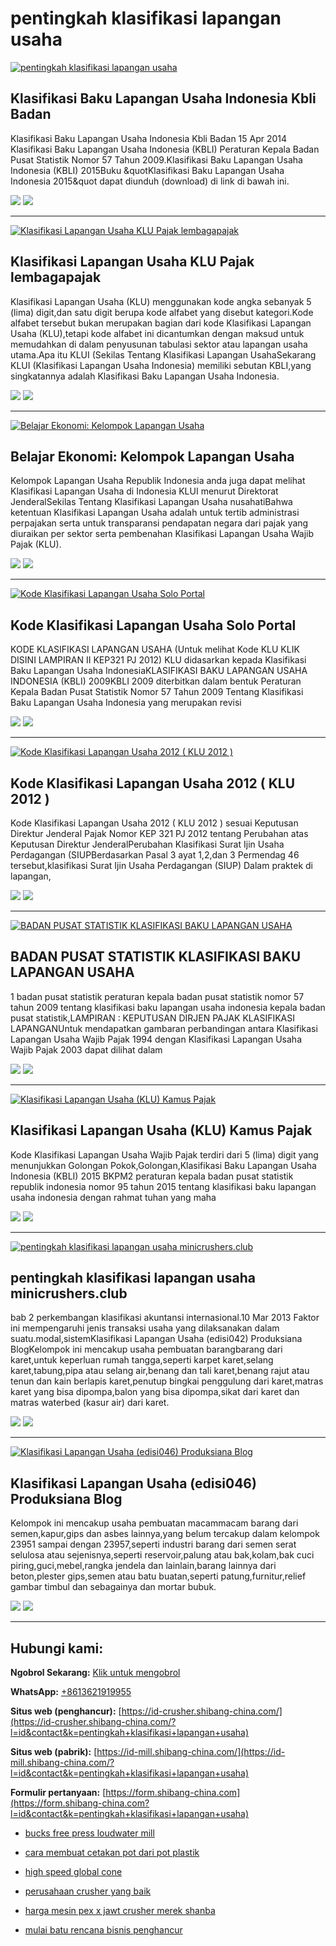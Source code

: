 # pentingkah klasifikasi lapangan usaha

<a href="https://swt.shibang-china.com/?l=id&img&k=pentingkah+klasifikasi+lapangan+usaha" target="_blank">![pentingkah klasifikasi lapangan usaha](http://static.shibang-china.com/all-800x300/492.jpg)</a>

## Klasifikasi Baku Lapangan Usaha Indonesia Kbli Badan
Klasifikasi Baku Lapangan Usaha Indonesia Kbli Badan 15 Apr 2014 Klasifikasi Baku Lapangan Usaha Indonesia (KBLI) Peraturan Kepala Badan Pusat Statistik Nomor 57 Tahun 2009.Klasifikasi Baku Lapangan Usaha Indonesia (KBLI) 2015Buku &quotKlasifikasi Baku Lapangan Usaha Indonesia 2015&quot dapat diunduh (download) di link di bawah ini.


<a href="https://whatsapp.shibangsoft.com/WhatsApp.php" target="_blank" title="WhatsApp">![](http://static.shibang-china.com/icon/whatsapp.png)</a> <a href="https://swt.shibang-china.com/?l=id&icon&k=pentingkah+klasifikasi+lapangan+usaha" target="_blank">![](http://static.shibang-china.com/icon/chat-id.png)</a>

---

<a href="https://swt.shibang-china.com/?l=id&img&k=pentingkah+klasifikasi+lapangan+usaha" target="_blank">![Klasifikasi Lapangan Usaha KLU Pajak lembagapajak](http://static.shibang-china.com/all-800x300/229.jpg)</a>

## Klasifikasi Lapangan Usaha KLU Pajak lembagapajak
Klasifikasi Lapangan Usaha (KLU) menggunakan kode angka sebanyak 5 (lima) digit,dan satu digit berupa kode alfabet yang disebut kategori.Kode alfabet tersebut bukan merupakan bagian dari kode Klasifikasi Lapangan Usaha (KLU),tetapi kode alfabet ini dicantumkan dengan maksud untuk memudahkan di dalam penyusunan tabulasi sektor atau lapangan usaha utama.Apa itu KLUI (Sekilas Tentang Klasifikasi Lapangan UsahaSekarang KLUI (Klasifikasi Lapangan Usaha Indonesia) memiliki sebutan KBLI,yang singkatannya adalah Klasifikasi Baku Lapangan Usaha Indonesia.


<a href="https://whatsapp.shibangsoft.com/WhatsApp.php" target="_blank" title="WhatsApp">![](http://static.shibang-china.com/icon/whatsapp.png)</a> <a href="https://swt.shibang-china.com/?l=id&icon&k=pentingkah+klasifikasi+lapangan+usaha" target="_blank">![](http://static.shibang-china.com/icon/chat-id.png)</a>

---

<a href="https://swt.shibang-china.com/?l=id&img&k=pentingkah+klasifikasi+lapangan+usaha" target="_blank">![Belajar Ekonomi: Kelompok Lapangan Usaha](http://static.shibang-china.com/all-800x300/1136.jpg)</a>

## Belajar Ekonomi: Kelompok Lapangan Usaha
Kelompok Lapangan Usaha Republik Indonesia anda juga dapat melihat Klasifikasi Lapangan Usaha di Indonesia KLUI menurut Direktorat JenderalSekilas Tentang Klasifikasi Lapangan Usaha nusahatiBahwa ketentuan Klasifikasi Lapangan Usaha adalah untuk tertib administrasi perpajakan serta untuk transparansi pendapatan negara dari pajak yang diuraikan per sektor serta pembenahan Klasifikasi Lapangan Usaha Wajib Pajak (KLU).


<a href="https://whatsapp.shibangsoft.com/WhatsApp.php" target="_blank" title="WhatsApp">![](http://static.shibang-china.com/icon/whatsapp.png)</a> <a href="https://swt.shibang-china.com/?l=id&icon&k=pentingkah+klasifikasi+lapangan+usaha" target="_blank">![](http://static.shibang-china.com/icon/chat-id.png)</a>

---

<a href="https://swt.shibang-china.com/?l=id&img&k=pentingkah+klasifikasi+lapangan+usaha" target="_blank">![Kode Klasifikasi Lapangan Usaha Solo Portal](http://static.shibang-china.com/all-800x300/211.jpg)</a>

## Kode Klasifikasi Lapangan Usaha Solo Portal
KODE KLASIFIKASI LAPANGAN USAHA (Untuk melihat Kode KLU KLIK DISINI LAMPIRAN II KEP321 PJ 2012) KLU didasarkan kepada Klasifikasi Baku Lapangan Usaha IndonesiaKLASIFIKASI BAKU LAPANGAN USAHA INDONESIA (KBLI) 2009KBLI 2009 diterbitkan dalam bentuk Peraturan Kepala Badan Pusat Statistik Nomor 57 Tahun 2009 Tentang Klasifikasi Baku Lapangan Usaha Indonesia yang merupakan revisi


<a href="https://whatsapp.shibangsoft.com/WhatsApp.php" target="_blank" title="WhatsApp">![](http://static.shibang-china.com/icon/whatsapp.png)</a> <a href="https://swt.shibang-china.com/?l=id&icon&k=pentingkah+klasifikasi+lapangan+usaha" target="_blank">![](http://static.shibang-china.com/icon/chat-id.png)</a>

---

<a href="https://swt.shibang-china.com/?l=id&img&k=pentingkah+klasifikasi+lapangan+usaha" target="_blank">![Kode Klasifikasi Lapangan Usaha 2012 ( KLU 2012 )](http://static.shibang-china.com/all-800x300/245.jpg)</a>

## Kode Klasifikasi Lapangan Usaha 2012 ( KLU 2012 )
Kode Klasifikasi Lapangan Usaha 2012 ( KLU 2012 ) sesuai Keputusan Direktur Jenderal Pajak Nomor KEP 321 PJ 2012 tentang Perubahan atas Keputusan Direktur JenderalPerubahan Klasifikasi Surat Ijin Usaha Perdagangan (SIUPBerdasarkan Pasal 3 ayat 1,2,dan 3 Permendag 46 tersebut,klasifikasi Surat Ijin Usaha Perdagangan (SIUP) Dalam praktek di lapangan,


<a href="https://whatsapp.shibangsoft.com/WhatsApp.php" target="_blank" title="WhatsApp">![](http://static.shibang-china.com/icon/whatsapp.png)</a> <a href="https://swt.shibang-china.com/?l=id&icon&k=pentingkah+klasifikasi+lapangan+usaha" target="_blank">![](http://static.shibang-china.com/icon/chat-id.png)</a>

---

<a href="https://swt.shibang-china.com/?l=id&img&k=pentingkah+klasifikasi+lapangan+usaha" target="_blank">![BADAN PUSAT STATISTIK KLASIFIKASI BAKU LAPANGAN USAHA](http://static.shibang-china.com/all-800x300/717.jpg)</a>

## BADAN PUSAT STATISTIK KLASIFIKASI BAKU LAPANGAN USAHA
1 badan pusat statistik peraturan kepala badan pusat statistik nomor 57 tahun 2009 tentang klasifikasi baku lapangan usaha indonesia kepala badan pusat statistik,LAMPIRAN : KEPUTUSAN DIRJEN PAJAK KLASIFIKASI LAPANGANUntuk mendapatkan gambaran perbandingan antara Klasifikasi Lapangan Usaha Wajib Pajak 1994 dengan Klasifikasi Lapangan Usaha Wajib Pajak 2003 dapat dilihat dalam


<a href="https://whatsapp.shibangsoft.com/WhatsApp.php" target="_blank" title="WhatsApp">![](http://static.shibang-china.com/icon/whatsapp.png)</a> <a href="https://swt.shibang-china.com/?l=id&icon&k=pentingkah+klasifikasi+lapangan+usaha" target="_blank">![](http://static.shibang-china.com/icon/chat-id.png)</a>

---

<a href="https://swt.shibang-china.com/?l=id&img&k=pentingkah+klasifikasi+lapangan+usaha" target="_blank">![Klasifikasi Lapangan Usaha (KLU) Kamus Pajak](http://static.shibang-china.com/all-800x300/1486.jpg)</a>

## Klasifikasi Lapangan Usaha (KLU) Kamus Pajak
Kode Klasifikasi Lapangan Usaha Wajib Pajak terdiri dari 5 (lima) digit yang menunjukkan Golongan Pokok,Golongan,Klasifikasi Baku Lapangan Usaha Indonesia (KBLI) 2015 BKPM2 peraturan kepala badan pusat statistik republik indonesia nomor 95 tahun 2015 tentang klasifikasi baku lapangan usaha indonesia dengan rahmat tuhan yang maha


<a href="https://whatsapp.shibangsoft.com/WhatsApp.php" target="_blank" title="WhatsApp">![](http://static.shibang-china.com/icon/whatsapp.png)</a> <a href="https://swt.shibang-china.com/?l=id&icon&k=pentingkah+klasifikasi+lapangan+usaha" target="_blank">![](http://static.shibang-china.com/icon/chat-id.png)</a>

---

<a href="https://swt.shibang-china.com/?l=id&img&k=pentingkah+klasifikasi+lapangan+usaha" target="_blank">![pentingkah klasifikasi lapangan usaha minicrushers.club](http://static.shibang-china.com/all-800x300/1315.jpg)</a>

## pentingkah klasifikasi lapangan usaha minicrushers.club
bab 2 perkembangan klasifikasi akuntansi internasional.10 Mar 2013 Faktor ini mempengaruhi jenis transaksi usaha yang dilaksanakan dalam suatu.modal,sistemKlasifikasi Lapangan Usaha (edisi042) Produksiana BlogKelompok ini mencakup usaha pembuatan barangbarang dari karet,untuk keperluan rumah tangga,seperti karpet karet,selang karet,tabung,pipa atau selang air,benang dan tali karet,benang rajut atau tenun dan kain berlapis karet,penutup bingkai penggulung dari karet,matras karet yang bisa dipompa,balon yang bisa dipompa,sikat dari karet dan matras waterbed (kasur air) dari karet.


<a href="https://whatsapp.shibangsoft.com/WhatsApp.php" target="_blank" title="WhatsApp">![](http://static.shibang-china.com/icon/whatsapp.png)</a> <a href="https://swt.shibang-china.com/?l=id&icon&k=pentingkah+klasifikasi+lapangan+usaha" target="_blank">![](http://static.shibang-china.com/icon/chat-id.png)</a>

---

<a href="https://swt.shibang-china.com/?l=id&img&k=pentingkah+klasifikasi+lapangan+usaha" target="_blank">![Klasifikasi Lapangan Usaha (edisi046) Produksiana Blog](http://static.shibang-china.com/all-800x300/610.jpg)</a>

## Klasifikasi Lapangan Usaha (edisi046) Produksiana Blog
Kelompok ini mencakup usaha pembuatan macammacam barang dari semen,kapur,gips dan asbes lainnya,yang belum tercakup dalam kelompok 23951 sampai dengan 23957,seperti industri barang dari semen serat selulosa atau sejenisnya,seperti reservoir,palung atau bak,kolam,bak cuci piring,guci,mebel,rangka jendela dan lainlain,barang lainnya dari beton,plester gips,semen atau batu buatan,seperti patung,furnitur,relief gambar timbul dan sebagainya dan mortar bubuk.

<a href="https://whatsapp.shibangsoft.com/WhatsApp.php" target="_blank" title="WhatsApp">![](http://static.shibang-china.com/icon/whatsapp.png)</a> <a href="https://swt.shibang-china.com/?l=id&icon&k=pentingkah+klasifikasi+lapangan+usaha" target="_blank">![](http://static.shibang-china.com/icon/chat-id.png)</a>

---
## Hubungi kami:

**Ngobrol Sekarang:** [Klik untuk mengobrol](https://swt.shibang-china.com?l=id&contact&k=pentingkah+klasifikasi+lapangan+usaha)

**WhatsApp:**  [+8613621919955](https://whatsapp.shibangsoft.com/WhatsApp.php)

**Situs web (penghancur):** [https://id-crusher.shibang-china.com/](https://id-crusher.shibang-china.com/?l=id&contact&k=pentingkah+klasifikasi+lapangan+usaha)

**Situs web (pabrik):** [https://id-mill.shibang-china.com/](https://id-mill.shibang-china.com/?l=id&contact&k=pentingkah+klasifikasi+lapangan+usaha)

**Formulir pertanyaan:** [https://form.shibang-china.com](https://form.shibang-china.com?l=id&contact&k=pentingkah+klasifikasi+lapangan+usaha)

* [bucks free press loudwater mill](../16/bucks%20free%20press%20loudwater%20mill.md)

* [cara membuat cetakan pot dari pot plastik](../21/cara%20membuat%20cetakan%20pot%20dari%20pot%20plastik.md)

* [high speed ​​global cone](../18/high%20speed%20%E2%80%8B%E2%80%8Bglobal%20cone.md)

* [perusahaan crusher yang baik](../16/perusahaan%20crusher%20yang%20baik.md)

* [harga mesin pex x jawt crusher merek shanba](../20/harga%20mesin%20pex%20x%20jawt%20crusher%20merek%20shanba.md)

* [mulai batu rencana bisnis penghancur](../25/mulai%20batu%20rencana%20bisnis%20penghancur.md)